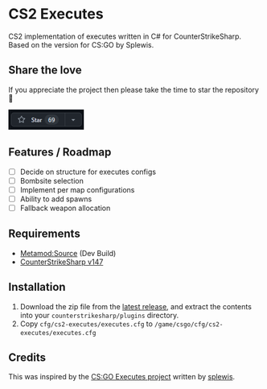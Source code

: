 # CS2 Executes
CS2 implementation of executes written in C# for CounterStrikeSharp. Based on the version for CS:GO by Splewis.

## Share the love
If you appreciate the project then please take the time to star the repository 🙏

![Star us](https://github.com/b3none/gdprconsent/raw/development/.github/README_ASSETS/star_us.png)

## Features / Roadmap
- [ ] Decide on structure for executes configs
- [ ] Bombsite selection
- [ ] Implement per map configurations
- [ ] Ability to add spawns
- [ ] Fallback weapon allocation

## Requirements

- [Metamod:Source](https://www.sourcemm.net/downloads.php/?branch=master) (Dev Build)
- [CounterStrikeSharp v147](https://github.com/roflmuffin/CounterStrikeSharp)

## Installation
1. Download the zip file from the [latest release](https://github.com/B3none/cs2-retakes/releases), and extract the contents into your `counterstrikesharp/plugins` directory.
2. Copy `cfg/cs2-executes/executes.cfg` to `/game/csgo/cfg/cs2-executes/executes.cfg`

## Credits
This was inspired by the [CS:GO Executes project](https://github.com/splewis/csgo-executes) written by [splewis](https://github.com/splewis).

